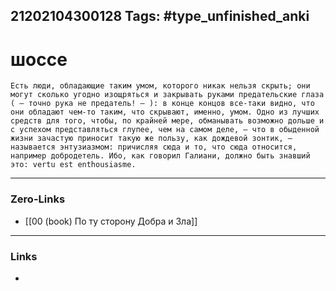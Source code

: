 21202104300128
Tags: #type_unfinished_anki
---
# шоссе

    Есть люди, обладающие таким умом, которого никак нельзя скрыть; они могут сколько угодно изощряться и закрывать руками предательские глаза ( – точно рука не предатель! – ): в конце концов все-таки видно, что они обладают чем-то таким, что скрывают, именно, умом. Одно из лучших средств для того, чтобы, по крайней мере, обманывать возможно дольше и с успехом представляться глупее, чем на самом деле, – что в обыденной жизни зачастую приносит такую же пользу, как дождевой зонтик, – называется энтузиазмом: причисляя сюда и то, что сюда относится, например добродетель. Ибо, как говорил Галиани, должно быть знавший это: vertu est enthousiasme.

---
### Zero-Links
- [[00 (book) По ту сторону Добра и Зла]]
---
### Links
-